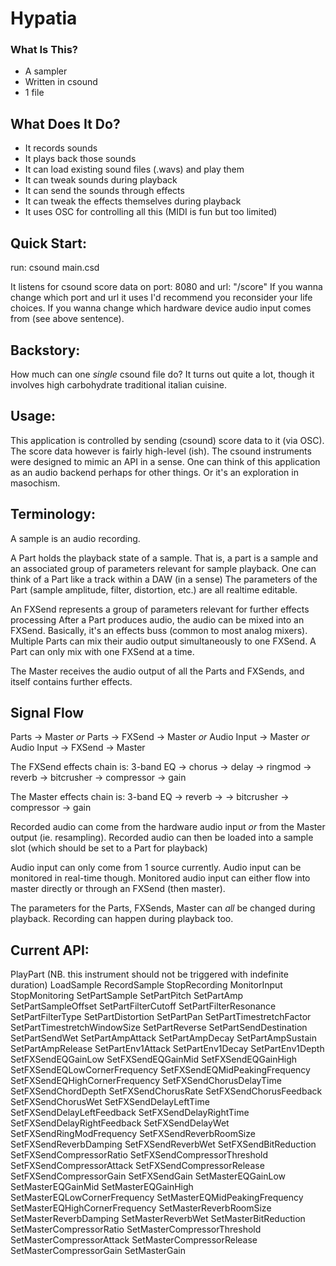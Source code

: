 # Hypatia

### What Is This?
- A sampler
- Written in csound
- 1 file

## What Does It Do?
- It records sounds
- It plays back those sounds
- It can load existing sound files (.wavs) and play them
- It can tweak sounds during playback
- It can send the sounds through effects
- It can tweak the effects themselves during playback
- It uses OSC for controlling all this (MIDI is fun but too limited)

## Quick Start:
run:
csound main.csd

It listens for csound score data on port: 8080 and url: "/score"
If you wanna change which port and url it uses I'd recommend you reconsider your life choices.
If you wanna change which hardware device audio input comes from (see above sentence).

## Backstory:
How much can one *single* csound file do?
It turns out quite a lot, though it involves high carbohydrate traditional italian cuisine.

## Usage:
This application is controlled by sending (csound) score data to it (via OSC).
The score data however is fairly high-level (ish).
The csound instruments were designed to mimic an API in a sense.
One can think of this application as an audio backend perhaps for other things.
Or it's an exploration in masochism.

## Terminology:
A sample is an audio recording.

A Part holds the playback state of a sample.
That is, a part is a sample and an associated group of parameters relevant for sample playback.
One can think of a Part like a track within a DAW (in a sense)
The parameters of the Part (sample amplitude, filter, distortion, etc.) are all realtime editable.

An FXSend represents a group of parameters relevant for further effects processing
After a Part produces audio, the audio can be mixed into an FXSend.
Basically, it's an effects buss (common to most analog mixers).
Multiple Parts can mix their audio output simultaneously to one FXSend.
A Part can only mix with one FXSend at a time.

The Master receives the audio output of all the Parts and FXSends, and itself contains further effects.

## Signal Flow
Parts -> Master
*or*
Parts -> FXSend -> Master
*or*
Audio Input -> Master
*or*
Audio Input -> FXSend -> Master

The FXSend effects chain is:
    3-band EQ -> chorus -> delay -> ringmod -> reverb -> bitcrusher -> compressor -> gain

The Master effects chain is:
    3-band EQ -> reverb -> -> bitcrusher -> compressor -> gain

Recorded audio can come from the hardware audio input *or* from the Master output (ie. resampling).
Recorded audio can then be loaded into a sample slot (which should be set to a Part for playback)

Audio input can only come from 1 source currently.
Audio input can be monitored in real-time though.
Monitored audio input can either flow into master directly or through an FXSend (then master).

The parameters for the Parts, FXSends, Master can *all* be changed during playback.
Recording can happen during playback too.

## Current API:
PlayPart     (NB. this instrument should not be triggered with indefinite duration)
LoadSample
RecordSample
StopRecording
MonitorInput
StopMonitoring
SetPartSample
SetPartPitch
SetPartAmp
SetPartSampleOffset
SetPartFilterCutoff
SetPartFilterResonance
SetPartFilterType
SetPartDistortion
SetPartPan
SetPartTimestretchFactor
SetPartTimestretchWindowSize
SetPartReverse
SetPartSendDestination
SetPartSendWet
SetPartAmpAttack
SetPartAmpDecay
SetPartAmpSustain
SetPartAmpRelease
SetPartEnv1Attack
SetPartEnv1Decay
SetPartEnv1Depth
SetFXSendEQGainLow
SetFXSendEQGainMid
SetFXSendEQGainHigh
SetFXSendEQLowCornerFrequency
SetFXSendEQMidPeakingFrequency
SetFXSendEQHighCornerFrequency
SetFXSendChorusDelayTime
SetFXSendChordDepth
SetFXSendChorusRate
SetFXSendChorusFeedback
SetFXSendChorusWet
SetFXSendDelayLeftTime
SetFXSendDelayLeftFeedback
SetFXSendDelayRightTime
SetFXSendDelayRightFeedback
SetFXSendDelayWet
SetFXSendRingModFrequency
SetFXSendReverbRoomSize
SetFXSendReverbDamping
SetFXSendReverbWet
SetFXSendBitReduction
SetFXSendCompressorRatio
SetFXSendCompressorThreshold
SetFXSendCompressorAttack
SetFXSendCompressorRelease
SetFXSendCompressorGain
SetFXSendGain
SetMasterEQGainLow
SetMasterEQGainMid
SetMasterEQGainHigh
SetMasterEQLowCornerFrequency
SetMasterEQMidPeakingFrequency
SetMasterEQHighCornerFrequency
SetMasterReverbRoomSize
SetMasterReverbDamping
SetMasterReverbWet
SetMasterBitReduction
SetMasterCompressorRatio
SetMasterCompressorThreshold
SetMasterCompressorAttack
SetMasterCompressorRelease
SetMasterCompressorGain
SetMasterGain

